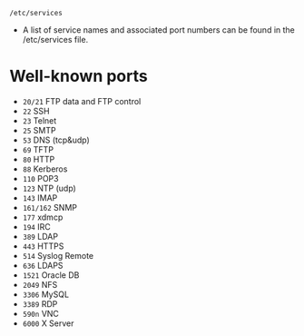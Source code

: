`/etc/services`
* A list of service names and associated port numbers can be found in the /etc/services file.

# Well-known ports
- `20/21` FTP data and FTP control
- `22` SSH
- `23` Telnet
- `25` SMTP
- `53` DNS (tcp&udp)
- `69` TFTP
- `80` HTTP
- `88` Kerberos
- `110` POP3
- `123` NTP (udp)
- `143` IMAP
- `161/162` SNMP
- `177` xdmcp
- `194` IRC
- `389` LDAP
- `443` HTTPS
- `514` Syslog Remote
- `636` LDAPS
- `1521` Oracle DB
- `2049` NFS
- `3306` MySQL
- `3389` RDP
- `590n` VNC
- `6000` X Server
